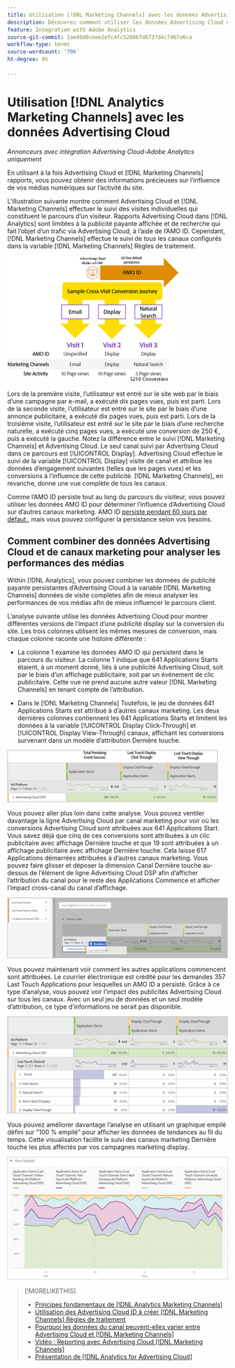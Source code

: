 ```yaml
---
title: Utilisation [!DNL Marketing Channels] avec les données Advertising Cloud
description: Découvrez comment utiliser les données Advertising Cloud dans [!DNL Analytics Marketing Channels].
feature: Integration with Adobe Analytics
source-git-commit: 1ae45d0ceee2efc4fc52b86fd6737d4c7467a6ca
workflow-type: tm+mt
source-wordcount: '706'
ht-degree: 0%

---
```


# Utilisation [!DNL Analytics Marketing Channels] avec les données Advertising Cloud

*Annonceurs avec intégration Advertising Cloud-Adobe Analytics uniquement*

En utilisant à la fois Advertising Cloud et [!DNL Marketing Channels] rapports, vous pouvez obtenir des informations précieuses sur l’influence de vos médias numériques sur l’activité du site.

<!-- from video: By using Marketing Channels with your Advertising Cloud data, you can get a more holistic view of how your advertising efforts are affecting site behavior. In particular, you can see the value of your view-through and click-through data, and how your advertising assists or is assisted by other channels. -->

L’illustration suivante montre comment Advertising Cloud et [!DNL Marketing Channels] effectuer le suivi des visites individuelles qui constituent le parcours d’un visiteur. Rapports Advertising Cloud dans [!DNL Analytics] sont limitées à la publicité payante affichée et de recherche qui fait l’objet d’un trafic via Advertising Cloud, à l’aide de l’AMO ID. Cependant, [!DNL Marketing Channels] effectue le suivi de tous les canaux configurés dans la variable [!DNL Marketing Channels] Règles de traitement.

![Comment Advertising Cloud et [!DNL Marketing Channels] effectuer le suivi des visites individuelles dans le parcours d’un visiteur ;](/help/integrations/assets/a4adc-mc-sample-journey2.png)

Lors de la première visite, l’utilisateur est entré sur le site web par le biais d’une campagne par e-mail, a exécuté dix pages vues, puis est parti. Lors de la seconde visite, l’utilisateur est entré sur le site par le biais d’une annonce publicitaire, a exécuté dix pages vues, puis est parti. Lors de la troisième visite, l’utilisateur est entré sur le site par le biais d’une recherche naturelle, a exécuté cinq pages vues, a exécuté une conversion de 250 €, puis a exécuté la gauche. Notez la différence entre le suivi [!DNL Marketing Channels] et Advertising Cloud. Le seul canal suivi par Advertising Cloud dans ce parcours est [!UICONTROL Display]. Advertising Cloud effectue le suivi de la variable [!UICONTROL Display] visite de canal et attribue les données d’engagement suivantes (telles que les pages vues) et les conversions à l’influence de cette publicité. [!DNL Marketing Channels], en revanche, donne une vue complète de tous les canaux.

Comme l’AMO ID persiste tout au long du parcours du visiteur, vous pouvez utiliser les données AMO ID pour déterminer l’influence d’Advertising Cloud sur d’autres canaux marketing. AMO ID [persiste pendant 60 jours par défaut.](/help/integrations/analytics/overview.md), mais vous pouvez configurer la persistance selon vos besoins.

## Comment combiner des données Advertising Cloud et de canaux marketing pour analyser les performances des médias

Within [!DNL Analytics], vous pouvez combiner les données de publicité payante persistantes d’Advertising Cloud à la variable [!DNL Marketing Channels] données de visite complètes afin de mieux analyser les performances de vos médias afin de mieux influencer le parcours client.

L’analyse suivante utilise les données Advertising Cloud pour montrer différentes versions de l’impact d’une publicité display sur la conversion du site. Les trois colonnes utilisent les mêmes mesures de conversion, mais chaque colonne raconte une histoire différente :

* La colonne 1 examine les données AMO ID qui persistent dans le parcours du visiteur. La colonne 1 indique que 641 Applications Starts étaient, à un moment donné, liés à une publicité Advertising Cloud, soit par le biais d’un affichage publicitaire, soit par un événement de clic publicitaire. Cette vue ne prend aucune autre valeur [!DNL Marketing Channels] en tenant compte de l’attribution.

* Dans le [!DNL Marketing Channels] Toutefois, le jeu de données 641 Applications Starts est attribué à d’autres canaux marketing. Les deux dernières colonnes contiennent les 641 Applications Starts et limitent les données à la variable [!UICONTROL Display Click-Through] et [!UICONTROL Display View-Through] canaux, affichant les conversions survenant dans un modèle d’attribution Dernière touche.

![exemple d’impact d’une publicité display sur la conversion d’un site](/help/integrations/assets/a4adc-mc-display-impact.png)

Vous pouvez aller plus loin dans cette analyse. Vous pouvez ventiler davantage la ligne Advertising Cloud par canal marketing pour voir où les conversions Advertising Cloud sont attribuées aux 641 Applications Start. Vous savez déjà que cinq de ces conversions sont attribuées à un clic publicitaire avec affichage Dernière touche et que 19 sont attribuées à un affichage publicitaire avec affichage Dernière touche. Cela laisse 617 Applications démarrées attribuées à d’autres canaux marketing. Vous pouvez faire glisser et déposer la dimension Canal Dernière touche au-dessus de l’élément de ligne Advertising Cloud DSP afin d’afficher l’attribution du canal pour le reste des Applications Commence et afficher l’impact cross-canal du canal d’affichage.

![Comment ajouter la dimension Canal Dernière touche](/help/integrations/assets/a4adc-mc-display-impact-ltc.png)

Vous pouvez maintenant voir comment les autres applications commencent sont attribuées. Le courrier électronique est crédité pour les demandes 357 Last Touch Applications pour lesquelles un AMO ID a persisté. Grâce à ce type d’analyse, vous pouvez voir l’impact des publicités Advertising Cloud sur tous les canaux. Avec un seul jeu de données et un seul modèle d’attribution, ce type d’informations ne serait pas disponible.

![exemple de l’impact cross-canal des canaux d’affichage](/help/integrations/assets/a4adc-mc-display-impact-x-channel.png)

Vous pouvez améliorer davantage l’analyse en utilisant un graphique empilé défini sur &quot;100 % empilé&quot; pour afficher les données de tendances au fil du temps. Cette visualisation facilite le suivi des canaux marketing Dernière touche les plus affectés par vos campagnes marketing display.

![exemple de l’impact cross-canal de tendance des canaux d’affichage](/help/integrations/assets/a4adc-mc-display-impact-x-channel-trend.png)

>[!MORELIKETHIS]
>
>* [Principes fondamentaux de [!DNL Analytics Marketing Channels]](mc-overview.md)
>* [Utilisation des Advertising Cloud ID à créer [!DNL Marketing Channels] Règles de traitement](mc-ids.md)
>* [Pourquoi les données du canal peuvent-elles varier entre Advertising Cloud et [!DNL Marketing Channels]](mc-data-variances.md)
>* [Vidéo : Reporting avec Advertising Cloud [!DNL Marketing Channels]](https://experienceleague.adobe.com/docs/advertising-cloud-learn/tutorials/analytics/analytics-reporting-a4adc.html)
>* [Présentation de [!DNL Analytics for Advertising Cloud]](/help/integrations/analytics/overview.md)

